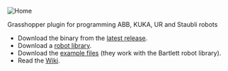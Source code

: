 
![Home](https://github.com/visose/Robots/blob/master/Documentation/Images/title.png)

Grasshopper plugin for programming ABB, KUKA, UR and Staubli robots

* Download the binary from the [latest release](https://github.com/visose/Robots/releases).
* Download a [robot library](https://github.com/visose/Robots/wiki/Robot-libraries).
* Download the [example files](https://github.com/visose/Robots/tree/master/Documentation/Examples) (they work with the Bartlett robot library).
* Read the [Wiki](https://github.com/visose/Robots/wiki).

